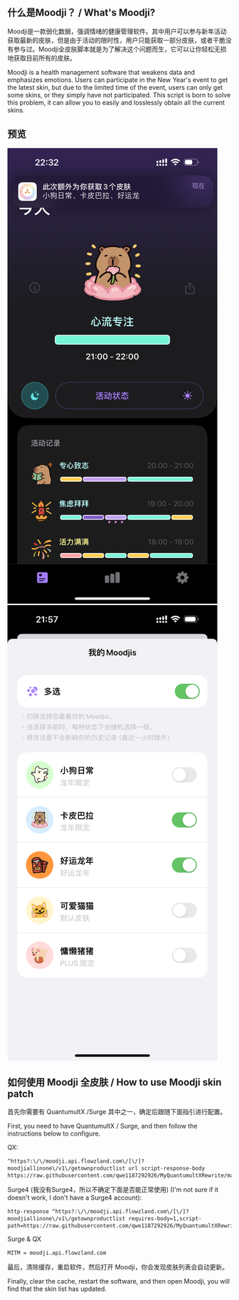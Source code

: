 ## 什么是Moodji？ / What's Moodji?
Moodji是一款弱化数据，强调情绪的健康管理软件。其中用户可以参与新年活动获取最新的皮肤，但是由于活动的限时性，用户只能获取一部分皮肤，或者干脆没有参与过。Moodji全皮肤脚本就是为了解决这个问题而生，它可以让你轻松无损地获取目前所有的皮肤。

Moodji is a health management software that weakens data and emphasizes emotions. Users can participate in the New Year's event to get the latest skin, but due to the limited time of the event, users can only get some skins, or they simply have not participated. This script is born to solve this problem, it can allow you to easily and losslessly obtain all the current skins.

## 预览
![image](https://github.com/qwe1187292926/MyQuantumultXRewrite/blob/feture-moodji-20240302/Moodji/readme/moodji_preview.png?raw=true)
![image](https://raw.githubusercontent.com/qwe1187292926/MyQuantumultXRewrite/feture-moodji-20240302/Moodji/readme/moodji_skin.png)

## 如何使用 Moodji 全皮肤 / How to use Moodji skin patch
首先你需要有 QuantumultX /Surge 其中之一，确定后跟随下面指引进行配置。

First, you need to have QuantumultX / Surge, and then follow the instructions below to configure.

QX:
```properties
^https?:\/\/moodji.api.flowzland.com\/[\/]?moodjiallinone\/v1\/getownproductlist url script-response-body https://raw.githubusercontent.com/qwe1187292926/MyQuantumultXRewrite/main/Moodji/skin.min.js
```

Surge4 (我没有Surge4，所以不确定下面是否能正常使用) (I'm not sure if it doesn't work, I don't have a Surge4 account):
```properties
http-response ^https?:\/\/moodji.api.flowzland.com\/[\/]?moodjiallinone\/v1\/getownproductlist requires-body=1,script-path=https://raw.githubusercontent.com/qwe1187292926/MyQuantumultXRewrite/main/Moodji/skin.min.js
```

Surge & QX 
```properties
MITM = moodji.api.flowzland.com
```

最后，清除缓存，重启软件，然后打开 Moodji，你会发现皮肤列表会自动更新。

Finally, clear the cache, restart the software, and then open Moodji, you will find that the skin list has updated.

